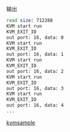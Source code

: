 输出
```bash
read size: 712288
KVM start run
KVM_EXIT_IO
out port: 16, data: 0
KVM start run
KVM_EXIT_IO
out port: 16, data: 1
KVM start run
KVM_EXIT_IO
out port: 16, data: 2
KVM start run
KVM_EXIT_IO
out port: 16, data: 3
KVM start run
KVM_EXIT_IO
out port: 16, data: 4
...
```

[kvmsample](https://github.com/soulxu/kvmsample)